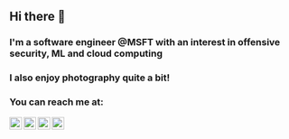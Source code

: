 ## Hi there 👋
### I'm a software engineer @MSFT with an interest in offensive security, ML and cloud computing
### I also enjoy photography quite a bit!

### You can reach me at:

[<img align="left" alt="website" width="22px" src="https://image.flaticon.com/icons/svg/814/814513.svg" />][website]
[<img align="left" alt="twitter | Twitter" width="22px" src="https://image.flaticon.com/icons/svg/733/733579.svg" />][twitter]
[<img align="left" alt="linkedin | LinkedIn" width="22px" src="https://image.flaticon.com/icons/svg/174/174857.svg" />][linkedin]
[<img align="left" alt="instagram | Instagram" width="22px" src="https://image.flaticon.com/icons/svg/1409/1409946.svg" />][instagram]

<br />

[website]: https://akawer.github.io/
[twitter]: https://twitter.com/akawer
[instagram]: https://instagram.com/aaronkawer
[linkedin]: https://linkedin.com/in/aaronkawer

